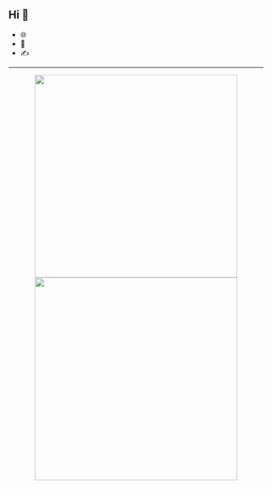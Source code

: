 ## Hi 👋

- 🌐 
- 👋 
- ✍️ 

---
<p align = "center">
  <img src = "https://github-readme-stats.vercel.app/api?username=camcoles&show_icons=true&theme=bear" width = 400>
  <img src = "https://github-readme-streak-stats.herokuapp.com?user=camcoles&theme=dark&hide_border=true" width = 400>
</p>
